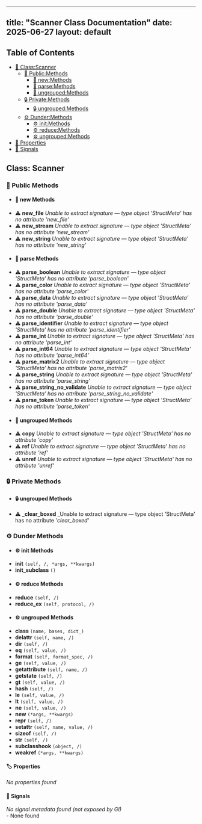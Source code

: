 <!-- Formatted by A³BS formatter.py -->
<!-- Generated by A³BS document.py -->
---
title: "Scanner Class Documentation"
date: 2025-06-27
layout: default
---

## Table of Contents
- [🔧 Class:Scanner](#class-scanner)
  - [ 🔹 Public:Methods](#public-methods)
    - [ 🔹 new:Methods](#new-methods)
    - [ 🔹 parse:Methods](#parse-methods)
    - [ 🔹 ungrouped:Methods](#ungrouped-methods)
  - [ 🔒 Private:Methods](#private-methods)
    - [ 🔒 ungrouped:Methods](#ungrouped-methods)
  - [ ⚙ Dunder:Methods](#dunder-methods)
    - [ ⚙ init:Methods](#init-methods)
    - [ ⚙ reduce:Methods](#reduce-methods)
    - [ ⚙ ungrouped:Methods](#ungrouped-methods)
- [🔧 Properties](#properties-)
- [🔧 Signals](#signals-)
## Class: Scanner
### 🔹 Public Methods
<a name="public-methods"></a>
- #### 🔹 new Methods
<a name="new-methods"></a>
  - ⚠️ **new_file** _Unable to extract signature — type object 'StructMeta' has no attribute 'new_file'_<br>
  - ⚠️ **new_stream** _Unable to extract signature — type object 'StructMeta' has no attribute 'new_stream'_<br>
  - ⚠️ **new_string** _Unable to extract signature — type object 'StructMeta' has no attribute 'new_string'_<br>
- #### 🔹 parse Methods
<a name="parse-methods"></a>
  - ⚠️ **parse_boolean** _Unable to extract signature — type object 'StructMeta' has no attribute 'parse_boolean'_<br>
  - ⚠️ **parse_color** _Unable to extract signature — type object 'StructMeta' has no attribute 'parse_color'_<br>
  - ⚠️ **parse_data** _Unable to extract signature — type object 'StructMeta' has no attribute 'parse_data'_<br>
  - ⚠️ **parse_double** _Unable to extract signature — type object 'StructMeta' has no attribute 'parse_double'_<br>
  - ⚠️ **parse_identifier** _Unable to extract signature — type object 'StructMeta' has no attribute 'parse_identifier'_<br>
  - ⚠️ **parse_int** _Unable to extract signature — type object 'StructMeta' has no attribute 'parse_int'_<br>
  - ⚠️ **parse_int64** _Unable to extract signature — type object 'StructMeta' has no attribute 'parse_int64'_<br>
  - ⚠️ **parse_matrix2** _Unable to extract signature — type object 'StructMeta' has no attribute 'parse_matrix2'_<br>
  - ⚠️ **parse_string** _Unable to extract signature — type object 'StructMeta' has no attribute 'parse_string'_<br>
  - ⚠️ **parse_string_no_validate** _Unable to extract signature — type object 'StructMeta' has no attribute 'parse_string_no_validate'_<br>
  - ⚠️ **parse_token** _Unable to extract signature — type object 'StructMeta' has no attribute 'parse_token'_<br>
- #### 🔹 ungrouped Methods
<a name="ungrouped-methods"></a>
  - ⚠️ **copy** _Unable to extract signature — type object 'StructMeta' has no attribute 'copy'_<br>
  - ⚠️ **ref** _Unable to extract signature — type object 'StructMeta' has no attribute 'ref'_<br>
  - ⚠️ **unref** _Unable to extract signature — type object 'StructMeta' has no attribute 'unref'_<br>
### 🔒 Private Methods
<a name="private-methods"></a>
- #### 🔒 ungrouped Methods
<a name="ungrouped-methods"></a>
  - ⚠️ **_clear_boxed** _Unable to extract signature — type object 'StructMeta' has no attribute '_clear_boxed'_<br>
### ⚙ Dunder Methods
<a name="dunder-methods"></a>
- #### ⚙ init Methods
<a name="init-methods"></a>
  - **__init__** `(self, /, *args, **kwargs)`<br>
  - **__init_subclass__** `()`<br>
- #### ⚙ reduce Methods
<a name="reduce-methods"></a>
  - **__reduce__** `(self, /)`<br>
  - **__reduce_ex__** `(self, protocol, /)`<br>
- #### ⚙ ungrouped Methods
<a name="ungrouped-methods"></a>
  - **__class__** `(name, bases, dict_)`<br>
  - **__delattr__** `(self, name, /)`<br>
  - **__dir__** `(self, /)`<br>
  - **__eq__** `(self, value, /)`<br>
  - **__format__** `(self, format_spec, /)`<br>
  - **__ge__** `(self, value, /)`<br>
  - **__getattribute__** `(self, name, /)`<br>
  - **__getstate__** `(self, /)`<br>
  - **__gt__** `(self, value, /)`<br>
  - **__hash__** `(self, /)`<br>
  - **__le__** `(self, value, /)`<br>
  - **__lt__** `(self, value, /)`<br>
  - **__ne__** `(self, value, /)`<br>
  - **__new__** `(*args, **kwargs)`<br>
  - **__repr__** `(self, /)`<br>
  - **__setattr__** `(self, name, value, /)`<br>
  - **__sizeof__** `(self, /)`<br>
  - **__str__** `(self, /)`<br>
  - **__subclasshook__** `(object, /)`<br>
  - **__weakref__** `(*args, **kwargs)`<br>
#### 🏷️ Properties
<a name="properties-"></a>
_No properties found_
<br>
#### 📣 Signals
<a name="signals-"></a>
_No signal metadata found (not exposed by GI)_
<br>- None found
<br>